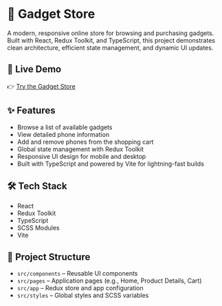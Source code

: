 # 📱 Gadget Store

A modern, responsive online store for browsing and purchasing gadgets. Built with React, Redux Toolkit, and TypeScript, this project demonstrates clean architecture, efficient state management, and dynamic UI updates.

## 🚀 Live Demo

👉 [Try the Gadget Store](https://bronex25.github.io/gadget-store)

## ✨ Features

- Browse a list of available gadgets
- View detailed phone information
- Add and remove phones from the shopping cart
- Global state management with Redux Toolkit
- Responsive UI design for mobile and desktop
- Built with TypeScript and powered by Vite for lightning-fast builds

## 🛠 Tech Stack

- React
- Redux Toolkit
- TypeScript
- SCSS Modules
- Vite

## 📂 Project Structure

- `src/components` – Reusable UI components
- `src/pages` – Application pages (e.g., Home, Product Details, Cart)
- `src/app` – Redux store and app configuration
- `src/styles` – Global styles and SCSS variables
